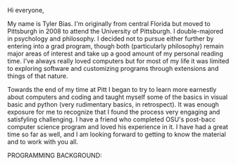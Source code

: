 Hi everyone,

  My name is Tyler Bias. I'm originally from central Florida but moved to Pittsburgh in 2008 to attend the University of Pittsburgh. I double-majored in psychology and philosophy. I decided not to pursue either further by entering into a grad program, though both (particularly philosophy) remain major areas of interest and take up a good amount of my personal reading time. I've always really loved computers but for most of my life it was limited to exploring software and customizing programs through extensions and things of that nature.

  Towards the end of my time at Pitt I began to try to learn more earnestly about computers and coding and taught myself some of the basics in visual basic and python (very rudimentary basics, in retrospect). It was enough exposure for me to recognize that I found the process very engaging and satisfyling challenging. I have a friend who completed OSU's post-bacc computer science program and loved his experience in it. I have had a great time so far as well, and I am looking forward to getting to know the material and to work with you all.


PROGRAMMING BACKGROUND: